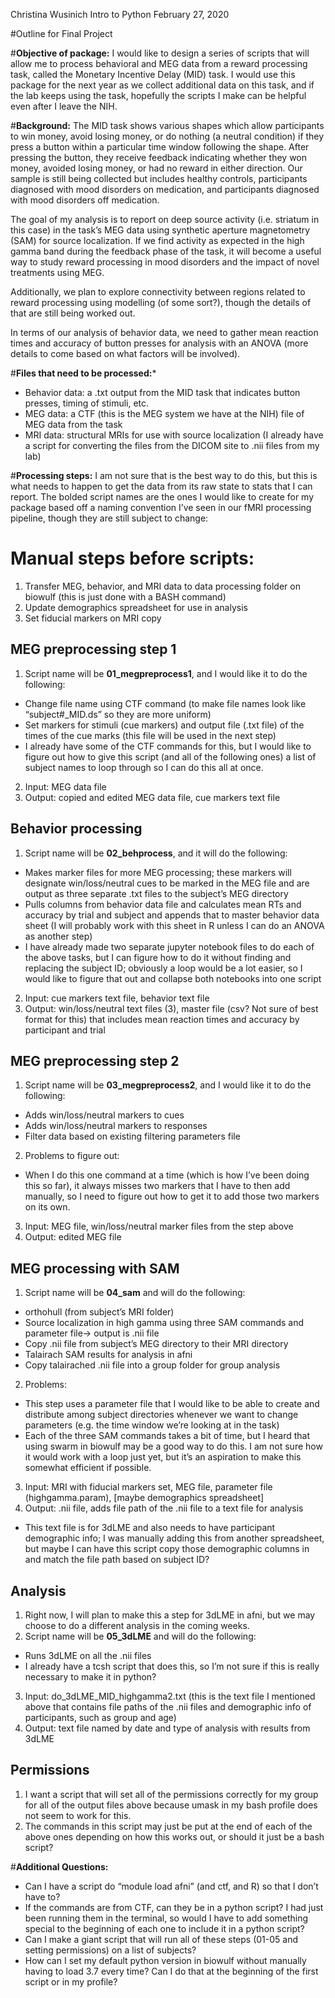 Christina Wusinich
Intro to Python
February 27, 2020

#Outline for Final Project

#**Objective of package:**
I would like to design a series of scripts that will allow me to process behavioral and MEG data from a reward processing task, called the Monetary Incentive Delay (MID) task. I would use this package for the next year as we collect additional data on this task, and if the lab keeps using the task, hopefully the scripts I make can be helpful even after I leave the NIH.

#**Background:** 
The MID task shows various shapes which allow participants to win money, avoid losing money, or do nothing (a neutral condition) if they press a button within a particular time window following the shape. After pressing the button, they receive feedback indicating whether they won money, avoided losing money, or had no reward in either direction. Our sample is still being collected but includes healthy controls, participants diagnosed with mood disorders on medication, and participants diagnosed with mood disorders off medication.

The goal of my analysis is to report on deep source activity (i.e. striatum in this case) in the task’s MEG data using synthetic aperture magnetometry (SAM) for source localization. If we find activity as expected in the high gamma band during the feedback phase of the task, it will become a useful way to study reward processing in mood disorders and the impact of novel treatments using MEG.

Additionally, we plan to explore connectivity between regions related to reward processing using modelling (of some sort?), though the details of that are still being worked out.

In terms of our analysis of behavior data, we need to gather mean reaction times and accuracy of button presses for analysis with an ANOVA (more details to come based on what factors will be involved).

#**Files that need to be processed:***
-	Behavior data: a .txt output from the MID task that indicates button presses, timing of stimuli, etc.
-	MEG data: a CTF (this is the MEG system we have at the NIH) file of MEG data from the task
-	MRI data: structural MRIs for use with source localization (I already have a script for converting the files from the DICOM site to .nii files from my lab)

#**Processing steps:**
I am not sure that is the best way to do this, but this is what needs to happen to get the data from its raw state to stats that I can report. The bolded script names are the ones I would like to create for my package based off a naming convention I’ve seen in our fMRI processing pipeline, though they are still subject to change:

#	Manual steps before scripts:
1.	Transfer MEG, behavior, and MRI data to data processing folder on biowulf (this is just done with a BASH command)
2.	Update demographics spreadsheet for use in analysis
3.	Set fiducial markers on MRI copy

##	MEG preprocessing step 1
1.	Script name will be **01_megpreprocess1**, and I would like it to do the following:
-	 Change file name using CTF command (to make file names look like “subject#_MID.ds” so they are more uniform)
-	Set markers for stimuli (cue markers) and output file (.txt file) of the times of the cue marks (this file will be used in the next step)
-	I already have some of the CTF commands for this, but I would like to figure out how to give this script (and all of the following ones) a list of subject names to loop through so I can do this all at once.
2.	Input: MEG data file
3.	Output: copied and edited MEG data file, cue markers text file

##	Behavior processing
1.	Script name will be **02_behprocess**, and it will do the following:
-	Makes marker files for more MEG processing; these markers will designate win/loss/neutral cues to be marked in the MEG file and are output as three separate .txt files to the subject’s MEG directory
-	Pulls columns from behavior data file and calculates mean RTs and accuracy by trial and subject and appends that to master behavior data sheet (I will probably work with this sheet in R unless I can do an ANOVA as another step)
-	I have already made two separate jupyter notebook files to do each of the above tasks, but I can figure how to do it without finding and replacing the subject ID; obviously a loop would be a lot easier, so I would like to figure that out and collapse both notebooks into one script
2.	Input: cue markers text file, behavior text file
3.	Output: win/loss/neutral text files (3), master file (csv? Not sure of best format for this) that includes mean reaction times and accuracy by participant and trial

##	MEG preprocessing step 2
1.	Script name will be **03_megpreprocess2**, and I would like it to do the following:
-	Adds win/loss/neutral markers to cues
-	Adds win/loss/neutral markers to responses
-	Filter data based on existing filtering parameters file
2.	Problems to figure out:
-	When I do this one command at a time (which is how I’ve been doing this so far), it always misses two markers that I have to then add manually, so I need to figure out how to get it to add those two markers on its own.
3.	Input: MEG file, win/loss/neutral marker files from the step above
4.	Output: edited MEG file

##	MEG processing with SAM
1.	Script name will be **04_sam** and will do the following:
-	orthohull (from subject’s MRI folder)
-	Source localization in high gamma using three SAM commands and parameter file→ output is .nii file
-	Copy .nii file from subject’s MEG directory to their MRI directory
-	Talairach SAM results for analysis in afni
-	Copy talairached .nii file into a group folder for group analysis
2.	Problems:
-	This step uses a parameter file that I would like to be able to create and distribute among subject directories whenever we want to change parameters (e.g. the time window we’re looking at in the task)
-	Each of the three SAM commands takes a bit of time, but I heard that using swarm in biowulf may be a good way to do this. I am not sure how it would work with a loop just yet, but it’s an aspiration to make this somewhat efficient if possible.
3.	Input: MRI with fiducial markers set, MEG file, parameter file (highgamma.param), [maybe demographics spreadsheet]
4.	Output: .nii file, adds file path of the .nii file to a text file for analysis
-	This text file is for 3dLME and also needs to have participant demographic info; I was manually adding this from another spreadsheet, but maybe I can have this script copy those demographic columns in and match the file path based on subject ID?

##	Analysis
1.	Right now, I will plan to make this a step for 3dLME in afni, but we may choose to do a different analysis in the coming weeks.
2.	Script name will be **05_3dLME** and will do the following:
-	Runs 3dLME on all the .nii files
-	I already have a tcsh script that does this, so I’m not sure if this is really necessary to make it in python?
3.	Input: do_3dLME_MID_highgamma2.txt (this is the text file I mentioned above that contains file paths of the .nii files and demographic info of participants, such as group and age)
4.	Output: text file named by date and type of analysis with results from 3dLME

##	Permissions
1.	I want a script that will set all of the permissions correctly for my group for all of the output files above because umask in my bash profile does not seem to work for this.
2.	The commands in this script may just be put at the end of each of the above ones depending on how this works out, or should it just be a bash script?

#**Additional Questions:**
-	Can I have a script do “module load afni” (and ctf, and R) so that I don’t have to?
-	If the commands are from CTF, can they be in a python script? I had just been running them in the terminal, so would I have to add something special to the beginning of each one to include it in a python script?
-	Can I make a giant script that will run all of these steps (01-05 and setting permissions) on a list of subjects?
-	How can I set my default python version in biowulf without manually having to load 3.7 every time? Can I do that at the beginning of the first script or in my profile?
